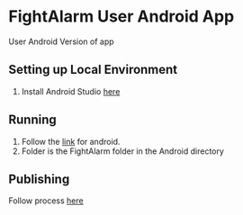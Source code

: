 # FightAlarm User Android App
User Android Version of app

## Setting up Local Environment
1. Install Android Studio [here](https://developer.android.com/studio/install)

## Running
1. Follow the [link](https://abhiandroid.com/androidstudio/open-project) for android.
2. Folder is the FightAlarm folder in the Android directory

## Publishing
Follow process [here](https://medium.com/mindorks/upload-your-first-android-app-on-play-store-step-by-step-ee0de9123ac0)
